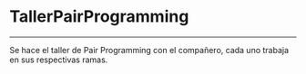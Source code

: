 # TallerPairProgramming
-----------------------------
Se hace el taller de Pair Programming con el compañero, cada uno trabaja en sus respectivas ramas.
